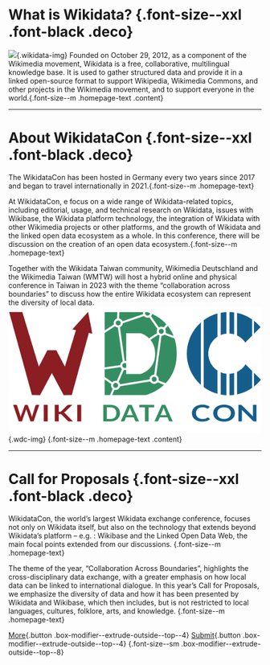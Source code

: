 # What is Wikidata? {.font-size--xxl .font-black .deco}

![](https://upload.wikimedia.org/wikipedia/commons/6/66/Wikidata-logo-en.svg){.wikidata-img}
Founded on October 29, 2012, as a component of the Wikimedia movement, Wikidata is a free, collaborative, multilingual knowledge base. It is used to gather structured data and provide it in a linked open-source format to support Wikipedia, Wikimedia Commons, and other projects in the Wikimedia movement, and to support everyone in the world.{.font-size--m .homepage-text .content}

---

# About WikidataCon {.font-size--xxl .font-black .deco}

The WikidataCon has been hosted in Germany every two years since 2017 and began to travel internationally in 2021.{.font-size--m .homepage-text}

At WikidataCon, e focus on a wide range of Wikidata-related topics, including editorial, usage, and technical research on Wikidata, issues with Wikibase, the Wikidata platform technology, the integration of Wikidata with other Wikimedia projects or other platforms, and the growth of Wikidata and the linked open data ecosystem as a whole. In this conference, there will be discussion on the creation of an open data ecosystem.{.font-size--m .homepage-text}

Together with the Wikidata Taiwan community, Wikimedia Deutschland and the Wikimedia Taiwan (WMTW) will host a hybrid online and physical conference in Taiwan in 2023 with the theme “collaboration across boundaries” to discuss how the entire Wikidata ecosystem can represent the diversity of local data. 
![](/LOGO_w_RGB.svg){.wdc-img} {.font-size--m .homepage-text .content}

---

# Call for Proposals {.font-size--xxl .font-black .deco}

WikidataCon, the world’s largest Wikidata exchange conference, focuses not only on Wikidata itself, but also on the technology that extends beyond Wikidata’s platform – e.g. : Wikibase and the Linked Open Data Web, the main focal points extended from our discussions. {.font-size--m .homepage-text}

The theme of the year, “Collaboration Across Boundaries”, highlights the cross-disciplinary data exchange, with a greater emphasis on how local data can be linked to international dialogue. In this year’s Call for Proposals, we emphasize the diversity of data and how it has been presented by Wikidata and Wikibase, which then includes, but is not restricted to local languages, cultures, folklore, arts, and knowledge. {.font-size--m .homepage-text}

[More](/cfp){.button .box-modifier--extrude-outside--top--4} [Submit](https://pretalx.com/wikidatacon2023/){.button .box-modifier--extrude-outside--top--4} {.font-size--sm .box-modifier--extrude-outside--top--8}